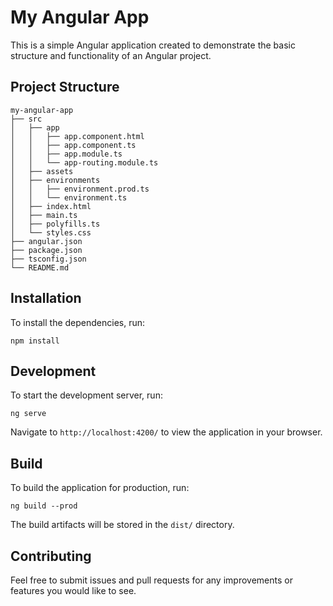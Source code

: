 # My Angular App

This is a simple Angular application created to demonstrate the basic structure and functionality of an Angular project.

## Project Structure

```
my-angular-app
├── src
│   ├── app
│   │   ├── app.component.html
│   │   ├── app.component.ts
│   │   ├── app.module.ts
│   │   └── app-routing.module.ts
│   ├── assets
│   ├── environments
│   │   ├── environment.prod.ts
│   │   └── environment.ts
│   ├── index.html
│   ├── main.ts
│   ├── polyfills.ts
│   └── styles.css
├── angular.json
├── package.json
├── tsconfig.json
└── README.md
```

## Installation

To install the dependencies, run:

```
npm install
```

## Development

To start the development server, run:

```
ng serve
```

Navigate to `http://localhost:4200/` to view the application in your browser.

## Build

To build the application for production, run:

```
ng build --prod
```

The build artifacts will be stored in the `dist/` directory.

## Contributing

Feel free to submit issues and pull requests for any improvements or features you would like to see.